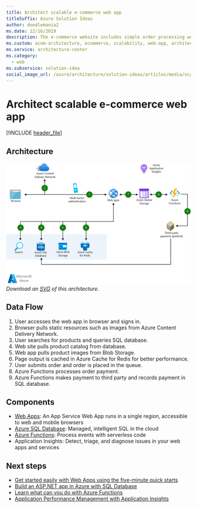 ```yaml
---
title: Architect scalable e-commerce web app
titleSuffix: Azure Solution Ideas
author: doodlemania2
ms.date: 12/16/2019
description: The e-commerce website includes simple order processing workflows with the help of Azure services. Using Azure Functions and Web Apps, developers can focus on building personalized experiences and let Azure take care of the infrastructure.
ms.custom: acom-architecture, ecommerce, scalability, web-app, architect scalable e-commerce web app, web apps, search for products, submits order, process order payment, interactive-diagram, 'https://azure.microsoft.com/solutions/architecture/scalable-ecommerce-web-app/'
ms.service: architecture-center
ms.category:
  - web
ms.subservice: solution-idea
social_image_url: /azure/architecture/solution-ideas/articles/media/scalable-ecommerce-web-app.png
---
```


# Architect scalable e-commerce web app

[!INCLUDE [header_file](../../../includes/sol-idea-header.md)]

## Architecture

<!-- cSpell:ignore helvetica -->

![Architecture Diagram](../media/scalable-ecommerce-web-app.png)
*Download an [SVG](../media/scalable-ecommerce-web-app.svg) of this architecture.*

## Data Flow

1. User accesses the web app in browser and signs in.
1. Browser pulls static resources such as images from Azure Content Delivery Network.
1. User searches for products and queries SQL database.
1. Web site pulls product catalog from database.
1. Web app pulls product images from Blob Storage.
1. Page output is cached in Azure Cache for Redis for better performance.
1. User submits order and order is placed in the queue.
1. Azure Functions processes order payment.
1. Azure Functions makes payment to third party and records payment in SQL database.

## Components

* [Web Apps](https://azure.microsoft.com/services/app-service/web): An App Service Web App runs in a single region, accessible to web and mobile browsers
* [Azure SQL Database](https://azure.microsoft.com/services/sql-database): Managed, intelligent SQL in the cloud
* [Azure Functions](https://azure.microsoft.com/services/functions): Process events with serverless code
* Application Insights: Detect, triage, and diagnose issues in your web apps and services

## Next steps

* [Get started easily with Web Apps using the five-minute quick starts](/azure/app-service)
* [Build an ASP.NET app in Azure with SQL Database](/azure/app-service/app-service-web-tutorial-dotnet-sqldatabase)
* [Learn what can you do with Azure Functions](/azure/azure-functions/functions-overview)
* [Application Performance Management with Application Insights](/azure/application-insights/app-insights-overview)